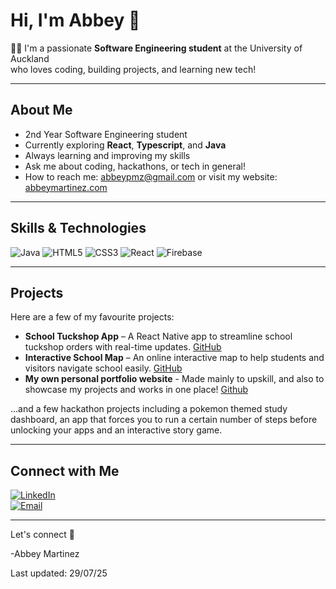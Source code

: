 # Hi, I'm Abbey 💛

👩‍💻 I'm a passionate **Software Engineering student** at the University of Auckland  
who loves coding, building projects, and learning new tech! 

---

## About Me

- 2nd Year Software Engineering student  
- Currently exploring **React**, **Typescript**, and **Java**  
- Always learning and improving my skills  
- Ask me about coding, hackathons, or tech in general!  
- How to reach me: abbeypmz@gmail.com or visit my website: [abbeymartinez.com](https://abbeymartinez.com/)

---

## Skills & Technologies

![Java](https://img.shields.io/badge/Java-007396?style=for-the-badge&logo=java&logoColor=white)
![HTML5](https://img.shields.io/badge/HTML5-E34F26?style=for-the-badge&logo=html5&logoColor=white)
![CSS3](https://img.shields.io/badge/CSS3-1572B6?style=for-the-badge&logo=css3&logoColor=white)
![React](https://img.shields.io/badge/React-61DAFB?style=for-the-badge&logo=react&logoColor=black)
![Firebase](https://img.shields.io/badge/Firebase-FFCA28?style=for-the-badge&logo=firebase&logoColor=black)

---
## Projects

Here are a few of my favourite projects:

- **School Tuckshop App** – A React Native app to streamline school tuckshop orders with real-time updates. [GitHub](https://github.com/Tech-A/tuckshop-app)
- **Interactive School Map** – An online interactive map to help students and visitors navigate school easily. [GitHub](https://github.com/Tech-A/SchoolMap)
- **My own personal portfolio website** - Made mainly to upskill, and also to showcase my projects and works in one place! [Github](https://github.com/Tech-A/AbbeyMartinez.github.io)

...and a few hackathon projects including a pokemon themed study dashboard, an app that forces you to run a certain number of steps before unlocking your apps and an interactive story game.

---

## Connect with Me

[![LinkedIn](https://img.shields.io/badge/LinkedIn-0077B5?style=for-the-badge&logo=linkedin&logoColor=white)](https://www.linkedin.com/in/abbey-martinez-4aa07731a/)  
[![Email](https://img.shields.io/badge/Email-D14836?style=for-the-badge&logo=gmail&logoColor=white)](mailto:abbeypmz@gmail.com)

---

Let's connect 🫶

-Abbey Martinez 


Last updated: 29/07/25
